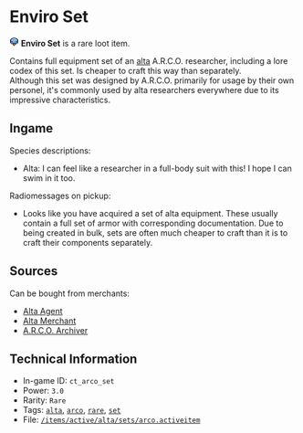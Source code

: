 # Enviro Set

<img src="https://raw.githubusercontent.com/Ceterai/Enternia/main/items/active/alta/sets/arco.png" alt="Enviro Set icon" loading="lazy" height=16px width="auto" /> **Enviro Set** is a rare loot item.

Contains full equipment set of an [alta](https://ceterai.github.io/MyEnternia/Wiki/Tags/Alta) A.R.C.O. researcher, including a lore codex of this set.
Is cheaper to craft this way than separately.  
Although this set was designed by A.R.C.O. primarily for usage by their own personel, it's commonly used by alta researchers everywhere due to its impressive characteristics.

## Ingame

Species descriptions:

- Alta: I can feel like a researcher in a full-body suit with this! I hope I can swim in it too.

Radiomessages on pickup:

- Looks like you have acquired a set of alta equipment. These usually contain a full set of armor with corresponding documentation. Due to being created in bulk, sets are often much cheaper to craft than it is to craft their components separately.

## Sources

Can be bought from merchants:

- [Alta Agent](https://ceterai.github.io/MyEnternia/Wiki/AltaAgent)
- [Alta Merchant](https://ceterai.github.io/MyEnternia/Wiki/AltaMerchant)
- [A.R.C.O. Archiver](https://ceterai.github.io/MyEnternia/Wiki/A.R.C.O.Archiver)

## Technical Information

- In-game ID: `ct_arco_set`
- Power: `3.0`
- Rarity: `Rare`
- Tags: [`alta`](https://ceterai.github.io/MyEnternia/Wiki/Tags/Alta), [`arco`](https://ceterai.github.io/MyEnternia/Wiki/Tags/Arco), [`rare`](https://ceterai.github.io/MyEnternia/Wiki/Tags/Rare), [`set`](https://ceterai.github.io/MyEnternia/Wiki/Tags/Set)
- File: [`/items/active/alta/sets/arco.activeitem`](https://github.com/Ceterai/Enternia/blob/main/items/active/alta/sets/arco.activeitem)
